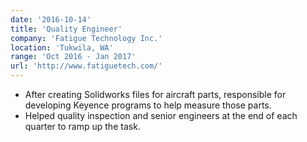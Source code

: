 ```yaml
---
date: '2016-10-14'
title: 'Quality Engineer'
company: 'Fatigue Technology Inc.'
location: 'Tukwila, WA'
range: 'Oct 2016 - Jan 2017'
url: 'http://www.fatiguetech.com/'
---
```


- After creating Solidworks files for aircraft parts, responsible for developing Keyence programs to help measure those parts.
- Helped quality inspection and senior engineers at the end of each quarter to ramp up the task.
